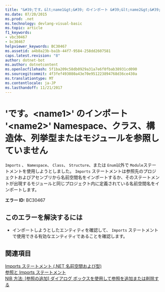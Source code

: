 ```yaml
---
title: "&#39;です。&lt;name1&gt;&#39; のインポート &#39;&lt;name2&gt;&#39; Namespace、クラス、構造体、列挙型またはモジュールを参照していません"
ms.date: 07/20/2015
ms.prod: .net
ms.technology: devlang-visual-basic
ms.topic: article
f1_keywords:
- vbc30467
- bc30467
helpviewer_keywords: BC30467
ms.assetid: a4b8a23b-ba1b-44f7-9584-258dd2607581
caps.latest.revision: "8"
author: dotnet-bot
ms.author: dotnetcontent
ms.openlocfilehash: 5f1ba209c58db0929a31a7e6f0fbab38931cd090
ms.sourcegitcommit: 4f3fef493080a43e70e951223894768d36ce430a
ms.translationtype: MT
ms.contentlocale: ja-JP
ms.lasthandoff: 11/21/2017
---
```

# <a name="39ltname1gt39-for-the-imports-39ltname2gt39-does-not-refer-to-a-namespace-class-structure-enum-or-module"></a>&#39;です。&lt;name1&gt;&#39; のインポート &#39;&lt;name2&gt;&#39; Namespace、クラス、構造体、列挙型またはモジュールを参照していません
`Imports` 、 `Namespace`、 `Class`、 `Structure`、または `Enum`以外で `Module`ステートメントを使用しようとしました。 `Imports` ステートメントは参照先のプロジェクトおよびアセンブリから名前空間名をインポートするか、そのステートメントが出現するモジュールと同じプロジェクト内に定義されている名前空間名をインポートします。  
  
 **エラー ID:** BC30467  
  
## <a name="to-correct-this-error"></a>このエラーを解決するには  
  
-   インポートしようとしたエンティティを確認して、 `Imports` ステートメントで使用できる有効なエンティティであることを確認します。  
  
## <a name="see-also"></a>関連項目  
 [Imports ステートメント (.NET 名前空間および型)](../../visual-basic/language-reference/statements/imports-statement-net-namespace-and-type.md)  
 [参照と Imports ステートメント](../../visual-basic/programming-guide/program-structure/references-and-the-imports-statement.md)  
 [NIB 方法: [参照の追加] ダイアログ ボックスを使用して参照を追加または削除する](http://msdn.microsoft.com/en-us/3bd75d61-f00c-47c0-86a2-dd1f20e231c9)
